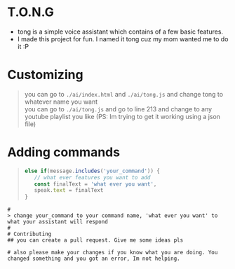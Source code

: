 # T.O.N.G 
- tong is a simple voice assistant which contains of a few basic features.
- I made this project for fun. I named it tong cuz my mom wanted me to do it :P

# Customizing
> you can go to `./ai/index.html` and `./ai/tong.js` and change tong to whatever name you want <br>
> you can go to `./ai/tong.js` and go to line 213 and change to any youtube playlist you like (PS: Im trying to get it working using a json file)

# Adding commands
> ```js
> else if(message.includes('your_command')) {
>    // what ever features you want to add
>    const finalText = 'what ever you want',
>    speak.text = finalText
>}
```
#
> change your_command to your command name, 'what ever you want' to what your assistant will respond
#
# Contributing
## you can create a pull request. Give me some ideas pls

# also please make your changes if you know what you are doing. You changed something and you got an error, Im not helping.


